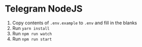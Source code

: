 # Telegram NodeJS
1) Copy contents of `.env.example` to `.env` and fill in the blanks
1) Run `yarn install` 
2) Run `npm run watch` 
3) Run `npm run start` 
